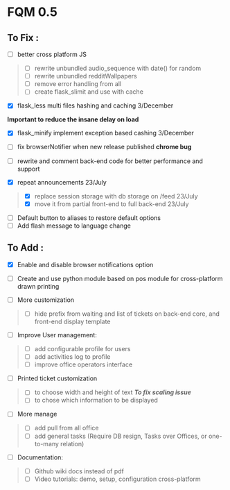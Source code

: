 # FQM 0.5

## To Fix :

- [ ] better cross platform JS
> - [ ] rewrite unbundled audio_sequence with date() for random
> - [ ] rewrite unbundled redditWallpapers
> - [ ] remove error handling from all
> - [ ] create flask_slimit and use with cache

- [x] flask_less multi files hashing and caching 3/December

__Important to reduce the insane delay on load__
- [x] flask_minify implement exception based cashing 3/December

- [ ] fix browserNotifier when new release published __chrome bug__

- [ ] rewrite and comment back-end code for better performance and support

- [x] repeat announcements 23/July
> - [x] replace session storage with db storage on /feed 23/July
> - [x] move it from partial front-end to full back-end 23/July

- [ ] Default button to aliases to restore default options
- [ ] Add flash message to language change

## To Add :

- [x] Enable and disable browser notifications option

- [ ] Create and use python module based on pos module for cross-platform drawn printing

- [ ] More customization
> - [ ] hide prefix from waiting and list of tickets on back-end core, and front-end display template

- [ ] Improve User management:
> - [ ] add configurable profile for users
> - [ ] add activities log to profile
> - [ ] improve office operators interface

- [ ] Printed ticket customization
> - [ ] to choose width and height of text
> ***To fix scaling issue***
> - [ ] to chose which information to be displayed

- [ ] More manage
> - [ ] add pull from all office
> - [ ] add general tasks (Require DB resign, Tasks over Offices, or one-to-many relation)

- [ ] Documentation:
> - [ ] Github wiki docs instead of pdf
> - [ ] Video tutorials: demo, setup, configuration cross-platform
